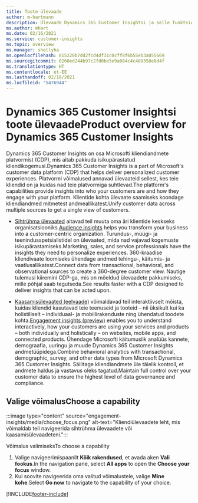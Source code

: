 ```yaml
---
title: Toote ülevaade
author: m-hartmann
description: Ülevaade Dynamics 365 Customer Insightsi ja selle funktsioonide kohta.
ms.author: mhart
ms.date: 02/16/2021
ms.service: customer-insights
ms.topic: overview
ms.manager: shellyha
ms.openlocfilehash: 815220b7dd2fcd4df31c0cff8f6b55eb3a055669
ms.sourcegitcommit: 0260ed244b97c2fd0be5e9a084c4c489358e8d4f
ms.translationtype: HT
ms.contentlocale: et-EE
ms.lasthandoff: 02/18/2021
ms.locfileid: "5476944"
---
```

# <a name="product-overview-for-dynamics-365-customer-insights"></a><span data-ttu-id="c4ee3-103">Dynamics 365 Customer Insightsi toote ülevaade</span><span class="sxs-lookup"><span data-stu-id="c4ee3-103">Product overview for Dynamics 365 Customer Insights</span></span>

<span data-ttu-id="c4ee3-104">Dynamics 365 Customer Insights on osa Microsofti kliendiandmete platvormist (CDP), mis aitab pakkuda isikupärastatud kliendikogemusi.</span><span class="sxs-lookup"><span data-stu-id="c4ee3-104">Dynamics 365 Customer Insights is a part of Microsoft's customer data platform (CDP) that helps deliver personalized customer experiences.</span></span> <span data-ttu-id="c4ee3-105">Platvormi võimalused annavad ülevaateid sellest, kes teie kliendid on ja kuidas nad teie platvormiga suhtlevad.</span><span class="sxs-lookup"><span data-stu-id="c4ee3-105">The platform's capabilities provide insights into who your customers are and how they engage with your platform.</span></span> <span data-ttu-id="c4ee3-106">Klientide kohta ülevaate saamiseks koondage kliendiandmed mitmetest andmeallikatest.</span><span class="sxs-lookup"><span data-stu-id="c4ee3-106">Unify customer data across multiple sources to get a single view of customers.</span></span>


- <span data-ttu-id="c4ee3-107">[Sihtrühma ülevaated](audience-insights/overview.md) aitavad teil muuta oma äri klientide keskseks organisatsiooniks.</span><span class="sxs-lookup"><span data-stu-id="c4ee3-107">[Audience insights](audience-insights/overview.md) helps you transform your business into a customer-centric organization.</span></span> <span data-ttu-id="c4ee3-108">Turundus-, müügi- ja teenindusspetsialistidel on ülevaated, mida nad vajavad kogemuste isikupärastamiseks.</span><span class="sxs-lookup"><span data-stu-id="c4ee3-108">Marketing, sales, and service professionals have the insights they need to personalize experiences.</span></span> <span data-ttu-id="c4ee3-109">360-kraadise kliendivaate loomiseks ühendage andmed tehingu-, käitumis- ja vaatlusallikatest.</span><span class="sxs-lookup"><span data-stu-id="c4ee3-109">Connect data from transactional, behavioral, and observational sources to create a 360-degree customer view.</span></span> <span data-ttu-id="c4ee3-110">Nautige tulemusi kiiremini CDP-ga, mis on mõeldud ülevaadete pakkumiseks, mille põhjal saab tegutseda.</span><span class="sxs-lookup"><span data-stu-id="c4ee3-110">See results faster with a CDP designed to deliver insights that can be acted upon.</span></span> 

- <span data-ttu-id="c4ee3-111">[Kaasamisülevaated (eelvaade)](engagement-insights/index.yml) võimaldavad teil interaktiivselt mõista, kuidas kliendid kasutavad teie teenuseid ja tooteid – nii üksikult kui ka holistiliselt – individuaal- ja mobiilirakenduste ning ühendatud toodete kohta.</span><span class="sxs-lookup"><span data-stu-id="c4ee3-111">[Engagement insights (preview)](engagement-insights/index.yml) enables you to understand interactively, how your customers are using your services and products – both individually and holistically – on websites, mobile apps, and connected products.</span></span> <span data-ttu-id="c4ee3-112">Ühendage Microsofti käitumuslik analüüs kannete, demograafia, uuringu ja muude Dynamics 365 Customer Insights andmetüüpidega.</span><span class="sxs-lookup"><span data-stu-id="c4ee3-112">Combine behavioral analytics with transactional, demographic, survey, and other data types from Microsoft Dynamics 365 Customer Insights.</span></span> <span data-ttu-id="c4ee3-113">Säilitage kliendiandmete üle täielik kontroll, et andmete haldus ja vastavus oleks tagatud.</span><span class="sxs-lookup"><span data-stu-id="c4ee3-113">Maintain full control over your customer data to ensure the highest level of data governance and compliance.</span></span>
 
## <a name="choose-a-capability"></a><span data-ttu-id="c4ee3-114">Valige võimalus</span><span class="sxs-lookup"><span data-stu-id="c4ee3-114">Choose a capability</span></span>

:::image type="content" source="engagement-insights/media/choose_focus.png" alt-text="Kliendiülevaadete leht, mis võimaldab teil navigeerida sihtrühma ülevaadete või kaasamisülevaadeteni.":::

<span data-ttu-id="c4ee3-116">Võimalus valimiseks</span><span class="sxs-lookup"><span data-stu-id="c4ee3-116">To choose a capability</span></span>

1. <span data-ttu-id="c4ee3-117">Valige navigeerimispaanilt **Kõik rakendused**, et avada aken **Vali fookus**.</span><span class="sxs-lookup"><span data-stu-id="c4ee3-117">In the navigation pane, select **All apps** to open the **Choose your focus** window.</span></span>
1. <span data-ttu-id="c4ee3-118">Kui soovite navigeerida oma valitud võimalustele, valige **Mine kohe**.</span><span class="sxs-lookup"><span data-stu-id="c4ee3-118">Select **Go now** to navigate to the capability of your choice.</span></span>


[!INCLUDE[footer-include](includes/footer-banner.md)]